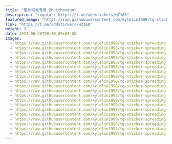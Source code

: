 ```yaml
---
title: "惠州同城专用 @huizhouqun"
description: "regular: https://t.me/addstickers/HZ168"
featured_image: "https://raw.githubusercontent.com/kylelin1998/tg-sticker-spreading-worldwide-images/main/img/4b1d1bdd-438f-4b64-9bb9-88245ae20321.jpg"
link: "https://t.me/addstickers/HZ168"
weight: 3
date: 2024-06-28T08:10:09+08:00
images:
  - https://raw.githubusercontent.com/kylelin1998/tg-sticker-spreading-worldwide-images/main/img/4b1d1bdd-438f-4b64-9bb9-88245ae20321.jpg
  - https://raw.githubusercontent.com/kylelin1998/tg-sticker-spreading-worldwide-images/main/img/3f0d468b-cd66-4198-9861-19ec454db15c.jpg
  - https://raw.githubusercontent.com/kylelin1998/tg-sticker-spreading-worldwide-images/main/img/5399c880-3a0b-44bd-8b06-f63d274d2715.jpg
  - https://raw.githubusercontent.com/kylelin1998/tg-sticker-spreading-worldwide-images/main/img/2a12088b-3add-4568-ac7e-cc09969b77eb.jpg
  - https://raw.githubusercontent.com/kylelin1998/tg-sticker-spreading-worldwide-images/main/img/993eb6a2-4d17-40e2-9b2e-aafe2cb6846d.jpg
  - https://raw.githubusercontent.com/kylelin1998/tg-sticker-spreading-worldwide-images/main/img/45818e4f-a745-43c0-b4b8-24fdb9d9110c.jpg
  - https://raw.githubusercontent.com/kylelin1998/tg-sticker-spreading-worldwide-images/main/img/fc94246e-0e2c-4c3e-b736-b9878c5fb786.jpg
  - https://raw.githubusercontent.com/kylelin1998/tg-sticker-spreading-worldwide-images/main/img/4332f10d-5790-4398-b0fa-760f37b4600d.jpg
  - https://raw.githubusercontent.com/kylelin1998/tg-sticker-spreading-worldwide-images/main/img/55ef0357-7957-49aa-af01-dd08b5ccc2b5.jpg
  - https://raw.githubusercontent.com/kylelin1998/tg-sticker-spreading-worldwide-images/main/img/1973b381-9ed3-4bc2-b01e-8518d411c7fe.jpg
  - https://raw.githubusercontent.com/kylelin1998/tg-sticker-spreading-worldwide-images/main/img/0f6e61b9-d44d-4960-9575-ade2e3fa4f04.jpg
  - https://raw.githubusercontent.com/kylelin1998/tg-sticker-spreading-worldwide-images/main/img/e9c70b2e-d8b4-4720-a11b-b53c22edc354.jpg
  - https://raw.githubusercontent.com/kylelin1998/tg-sticker-spreading-worldwide-images/main/img/24eaf327-9517-4de8-8baf-0731651f2ea7.jpg
  - https://raw.githubusercontent.com/kylelin1998/tg-sticker-spreading-worldwide-images/main/img/9438d96d-bda1-4613-b0bf-22729ec48d0c.jpg
  - https://raw.githubusercontent.com/kylelin1998/tg-sticker-spreading-worldwide-images/main/img/744bc8a5-0a09-4e9b-8acf-443cdefd9145.jpg
  - https://raw.githubusercontent.com/kylelin1998/tg-sticker-spreading-worldwide-images/main/img/43fec959-b461-4173-b5e7-8c6a7777b5e7.jpg
  - https://raw.githubusercontent.com/kylelin1998/tg-sticker-spreading-worldwide-images/main/img/47e1737b-cacf-4fa6-bb77-ba2b09ee6ac8.jpg
  - https://raw.githubusercontent.com/kylelin1998/tg-sticker-spreading-worldwide-images/main/img/a5774db7-4862-4904-a3f1-f4fa27c5bffa.jpg
  - https://raw.githubusercontent.com/kylelin1998/tg-sticker-spreading-worldwide-images/main/img/61de7c99-1bd4-4a6a-839f-49916c5f667d.jpg
  - https://raw.githubusercontent.com/kylelin1998/tg-sticker-spreading-worldwide-images/main/img/74d36f57-09cd-49bd-bbee-b57b40bb4899.jpg
---
```

